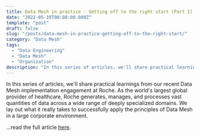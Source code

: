 ```yaml
---
title: Data Mesh in practice - Getting off to the right start (Part I)
date: "2022-05-19T00:00:00.000Z"
template: "post"
draft: false
slug: "/posts/data-mesh-in-practice-getting-off-to-the-right-start/"
category: "Data Mesh"
tags:
  - "Data Engineering"
  - "Data Mesh"
  - "Organization"
description: "In this series of articles, we'll share practical learnings from our recent Data Mesh implementation engagement at Roche. As the world's largest global provider of healthcare, Roche generates, manages, and processes vast quantities of data across a wide range of deeply specialized domains. We lay out what it really takes to successfully apply the principles of Data Mesh in a large corporate environment."
---
```


In this series of articles, we'll share practical learnings from our recent Data Mesh implementation engagement at Roche. As the world's largest global provider of healthcare, Roche generates, manages, and processes vast quantities of data across a wide range of deeply specialized domains. We lay out what it really takes to successfully apply the principles of Data Mesh in a large corporate environment.

...read the full article [here](https://www.thoughtworks.com/insights/articles/data-mesh-in-practice-getting-off-to-the-right-start).